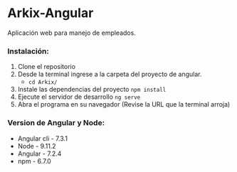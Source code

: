 # Arkix-Angular
Aplicación web para manejo de empleados.

### Instalación:
1. Clone el repositorio
2. Desde la terminal ingrese a la carpeta del proyecto de angular.
    - `cd Arkix/`
3. Instale las dependencias del proyecto `npm install`
4. Ejecute el servidor de desarrollo `ng serve`
5. Abra el programa en su navegador (Revise la URL que la terminal arroja)

### Version de Angular y Node:

* Angular cli - 7.3.1
* Node - 9.11.2
* Angular - 7.2.4
* npm - 6.7.0
